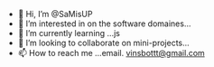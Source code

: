 - 👋 Hi, I’m @SaMisUP
- 👀 I’m interested in on the software domaines...
- 🌱 I’m currently learning ...js 
- 💞️ I’m looking to collaborate on mini-projects...
- 📫 How to reach me ...email. vinsbottt@gmail.com

<!---
SaMisUP/SaMisUP is a ✨ special ✨ repository because its `README.md` (this file) appears on your GitHub profile.
You can click the Preview link to take a look at your changes.
--->
